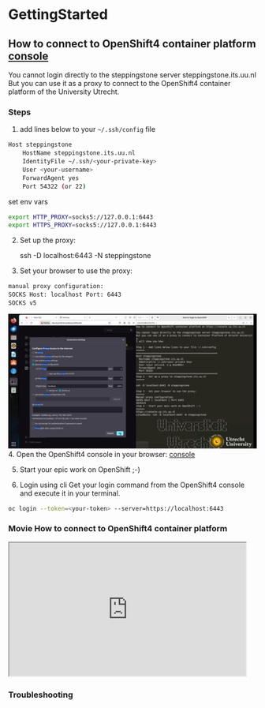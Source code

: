 # GettingStarted

## How to connect to OpenShift4 container platform [console](https://console.cp.its.uu.nl)

You cannot login directly to the steppingstone server steppingstone.its.uu.nl
But you can use it as a proxy to connect to the OpenShift4 container platform of the University Utrecht.

### Steps
1. add lines below to your `~/.ssh/config` file

```bash
Host steppingstone
    HostName steppingstone.its.uu.nl
    IdentityFile ~/.ssh/<your-private-key>
    User <your-username>
    ForwardAgent yes
    Port 54322 (or 22)
```
set env vars
```bash
export HTTP_PROXY=socks5://127.0.0.1:6443
export HTTPS_PROXY=socks5://127.0.0.1:6443
```

2. Set up the proxy:


    ssh -D localhost:6443 -N steppingstone


3. Set your browser to use the proxy:

```bash
manual proxy configuration:
SOCKS Host: localhost Port: 6443
SOCKS v5
```


![sockproxy.png](./images/sockproxy.png)
4. Open the OpenShift4 console in your browser: [console](https://console.cp.its.uu.nl)

5. Start your epic work on OpenShift ;-)

6. Login using cli
Get your login command from the OpenShift4 console and execute it in your terminal.

```bash
oc login --token=<your-token> --server=https://localhost:6443
```

### Movie How to connect to OpenShift4 container platform
<iframe src="https://player.vimeo.com/video/932020706?badge=0&amp;autopause=0&amp;player_id=0&amp;app_id=58479" width="480" height="270" frameBorder="1" class="giphy-embed" ; encrypted-media; gyroscope; picture-in-picture; allowfullscreen" title="oc_toegang2fa"></iframe>

### Troubleshooting